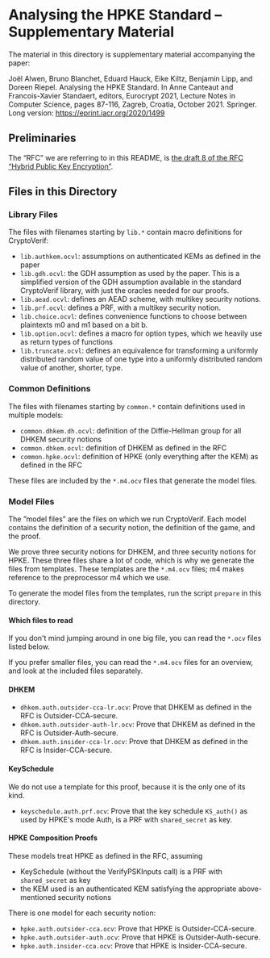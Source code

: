 # Analysing the HPKE Standard – Supplementary Material

The material in this directory is supplementary material accompanying the paper:

Joël Alwen, Bruno Blanchet, Eduard Hauck, Eike Kiltz, Benjamin Lipp,
and Doreen Riepel. Analysing the HPKE Standard. In Anne Canteaut and
Francois-Xavier Standaert, editors, Eurocrypt 2021, Lecture Notes in
Computer Science, pages 87-116, Zagreb, Croatia, October 2021. Springer.
Long version: https://eprint.iacr.org/2020/1499 

## Preliminaries

The “RFC” we are referring to in this README, is
[the draft 8 of the RFC “Hybrid Public Key Encryption”](https://www.ietf.org/id/draft-irtf-cfrg-hpke-08.html).

## Files in this Directory

### Library Files

The files with filenames starting by `lib.*` contain macro definitions
for CryptoVerif:

- `lib.authkem.ocvl`: assumptions on authenticated KEMs as defined
  in the paper
- `lib.gdh.ocvl`: the GDH assumption as used by the paper. This is a
  simplified version of the GDH assumption available in the standard
  CryptoVerif library, with just the oracles needed for our proofs.
- `lib.aead.ocvl`: defines an AEAD scheme, with multikey security notions.
- `lib.prf.ocvl`: defines a PRF, with a multikey security notion.
- `lib.choice.ocvl`: defines convenience functions to choose between
  plaintexts m0 and m1 based on a bit b.
- `lib.option.ocvl`: defines a macro for option types, which we heavily
  use as return types of functions
- `lib.truncate.ocvl`: defines an equivalence for transforming a
  uniformly distributed random value of one type into a uniformly
  distributed random value of another, shorter, type.

### Common Definitions

The files with filenames starting by `common.*` contain definitions
used in multiple models:

- `common.dhkem.dh.ocvl`: definition of the Diffie-Hellman group for
  all DHKEM security notions
- `common.dhkem.ocvl`: definition of DHKEM as defined in the RFC
- `common.hpke.ocvl`: definition of HPKE (only everything after the KEM)
  as defined in the RFC

These files are included by the `*.m4.ocv` files that generate the model files.

### Model Files

The ”model files” are the files on which we run CryptoVerif. Each model
contains the definition of a security notion, the definition of the
game, and the proof.

We prove three security notions for DHKEM, and three security notions
for HPKE. These three files share a lot of code, which is why we generate
the files from templates. These templates are the `*.m4.ocv` files; m4
makes reference to the preprocessor m4 which we use.

To generate the model files from the templates, run the script `prepare`
in this directory.

#### Which files to read

If you don't mind jumping around in one big file, you can read the
`*.ocv` files listed below.

If you prefer smaller files, you can read the `*.m4.ocv` files for
an overview, and look at the included files separately.

#### DHKEM

- `dhkem.auth.outsider-cca-lr.ocv`: Prove that DHKEM as defined in the
  RFC is Outsider-CCA-secure.
- `dhkem.auth.outsider-auth-lr.ocv`: Prove that DHKEM as defined in the
  RFC is Outsider-Auth-secure.
- `dhkem.auth.insider-cca-lr.ocv`: Prove that DHKEM as defined in the
  RFC is Insider-CCA-secure.

#### KeySchedule

We do not use a template for this proof, because it is the only one of
its kind.

- `keyschedule.auth.prf.ocv`: Prove that the key schedule `KS_auth()` as
  used by HPKE's mode Auth, is a PRF with `shared_secret` as key.

#### HPKE Composition Proofs

These models treat HPKE as defined in the RFC, assuming
- KeySchedule (without the VerifyPSKInputs call) is a PRF with
  `shared_secret` as key
- the KEM used is an authenticated KEM satisfying the appropriate
  above-mentioned security notions

There is one model for each security notion:

- `hpke.auth.outsider-cca.ocv`: Prove that HPKE is Outsider-CCA-secure.
- `hpke.auth.outsider-auth.ocv`: Prove that HPKE is Outsider-Auth-secure.
- `hpke.auth.insider-cca.ocv`: Prove that HPKE is Insider-CCA-secure.
